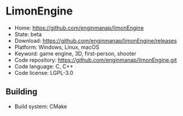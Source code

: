 # LimonEngine

- Home: https://github.com/enginmanap/limonEngine
- State: beta
- Download: https://github.com/enginmanap/limonEngine/releases
- Platform: Windows, Linux, macOS
- Keyword: game engine, 3D, first-person, shooter
- Code repository: https://github.com/enginmanap/limonEngine.git
- Code language: C, C++
- Code license: LGPL-3.0

## Building

- Build system: CMake

